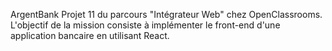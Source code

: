 ArgentBank
Projet 11 du parcours "Intégrateur Web" chez OpenClassrooms. L'objectif de la mission consiste à implémenter le front-end d'une application bancaire en utilisant React.